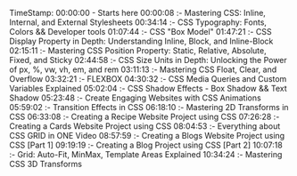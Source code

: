 TimeStamp:
00:00:00 - Starts here
00:00:08 :- Mastering CSS: Inline, Internal, and External Stylesheets 
00:34:14 :- CSS Typography: Fonts, Colors && Developer tools 
01:07:44 :- CSS "Box Model"
01:47:21 :- CSS Display Property in Depth: Understanding Inline, Block, and Inline-Block 
02:15:11 :- Mastering CSS Position Property: Static, Relative, Absolute, Fixed, and Sticky 
02:44:58 :- CSS Size Units in Depth: Unlocking the Power of px, %, vw, vh, em, and rem
03:11:13 :- Mastering CSS Float, Clear, and Overflow 
03:32:21 :- FLEXBOX 
04:30:32 :- CSS Media Queries and Custom Variables Explained
05:02:04 :- CSS Shadow Effects - Box Shadow && Text Shadow 
05:23:48 :- Create Engaging Websites with CSS Animations 
05:59:02 :- Transition Effects in CSS 
06:18:10 :- Mastering 2D Transforms in CSS 
06:33:08 :- Creating a Recipe Website Project using CSS 
07:26:28 :- Creating a Cards Website Project using CSS 
08:04:53 :- Everything about CSS GRID in ONE Video 
08:57:59 :- Creating a Blogs Website Project using CSS [Part 1]
09:19:19 :- Creating a Blog Project using CSS [Part 2]
10:07:18 :- Grid: Auto-Fit, MinMax, Template Areas Explained
10:34:24 :- Mastering CSS 3D Transforms
